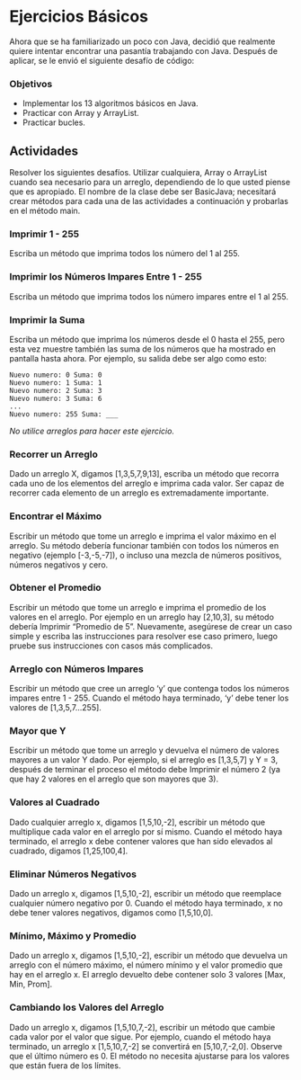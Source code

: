 # Ejercicios Básicos
Ahora que se ha familiarizado un poco con Java, decidió que realmente quiere intentar encontrar una pasantía trabajando con Java. Después de aplicar, se le envió el siguiente desafío de código:

### Objetivos
- Implementar los 13 algoritmos básicos en Java.
- Practicar con Array y ArrayList.
- Practicar bucles.   

## Actividades
Resolver los siguientes desafíos. Utilizar cualquiera, Array o ArrayList cuando sea necesario para un arreglo, dependiendo de lo que usted piense que es apropiado. El nombre de la clase debe ser BasicJava; necesitará crear métodos para cada una de las actividades a continuación y probarlas en el método main.

### **Imprimir 1 - 255**

Escriba un método que imprima todos los número del 1 al 255.

### **Imprimir los Números Impares Entre 1 - 255**

Escriba un método que imprima todos los número impares entre el 1 al 255.

### **Imprimir la Suma**

Escriba un método que imprima los números desde el 0 hasta el 255, pero esta vez muestre también las suma de los números que ha mostrado en pantalla hasta ahora. Por ejemplo, su salida debe ser algo como esto:

    Nuevo numero: 0 Suma: 0
    Nuevo numero: 1 Suma: 1
    Nuevo numero: 2 Suma: 3
    Nuevo numero: 3 Suma: 6
    ...
    Nuevo numero: 255 Suma: ___

*No utilice arreglos para hacer este ejercicio.*

### **Recorrer un Arreglo**

Dado un arreglo X, digamos [1,3,5,7,9,13], escriba un método que recorra cada uno de los elementos del arreglo e imprima cada valor. Ser capaz de recorrer cada elemento de un arreglo es extremadamente importante.

### **Encontrar el Máximo**

Escribir un método que tome un arreglo e imprima el valor máximo en el arreglo. Su método debería funcionar también con todos los números en negativo (ejemplo [-3,-5,-7]), o incluso una mezcla de números positivos, números negativos y cero.

### **Obtener el Promedio**

Escribir un método que tome un arreglo e imprima el promedio de los valores en el arreglo. Por ejemplo en un arreglo hay [2,10,3], su método debería Imprimir “Promedio de 5”. Nuevamente, asegúrese de crear un caso simple y escriba las instrucciones para resolver ese caso primero, luego pruebe sus instrucciones con casos más complicados.

### **Arreglo con Números Impares**

Escribir un método que cree un arreglo ‘y’ que contenga todos los números impares entre 1 - 255. Cuando el método haya terminado, ‘y’ debe tener los valores de [1,3,5,7…255].

### **Mayor que Y**

Escribir un método que tome un arreglo y devuelva el número de valores mayores a un valor Y dado. Por ejemplo, si el arreglo es [1,3,5,7] y Y = 3, después de terminar el proceso el método debe Imprimir el número 2 (ya que hay 2 valores en el arreglo que son mayores que 3).

### **Valores al Cuadrado**

Dado cualquier arreglo x, digamos [1,5,10,-2], escribir un método que multiplique cada valor en el arreglo por sí mismo. Cuando el método haya terminado, el arreglo x debe contener valores que han sido elevados al cuadrado, digamos [1,25,100,4].

### **Eliminar Números Negativos**

Dado un arreglo x, digamos [1,5,10,-2], escribir un método que reemplace cualquier número negativo por 0. Cuando el método haya terminado, x no debe tener valores negativos, digamos como [1,5,10,0].

### **Mínimo, Máximo y Promedio**

Dado un arreglo x, digamos [1,5,10,-2], escribir un método que devuelva un arreglo con el número máximo, el número mínimo y el valor promedio que hay en el arreglo x. El arreglo devuelto debe contener solo 3 valores [Max, Min, Prom].

### **Cambiando los Valores del Arreglo**

Dado un arreglo x, digamos [1,5,10,7,-2], escribir un método que cambie cada valor por el valor que sigue. Por ejemplo, cuando el método haya terminado, un arreglo x [1,5,10,7,-2] se convertirá en [5,10,7,-2,0]. Observe que el último número es 0. El método no necesita ajustarse para los valores que están fuera de los límites.
